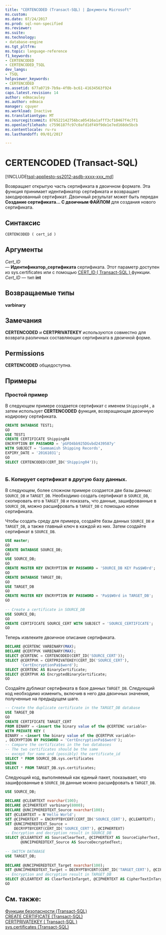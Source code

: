 ```yaml
---
title: "CERTENCODED (Transact-SQL) | Документы Microsoft"
ms.custom: 
ms.date: 07/24/2017
ms.prod: sql-non-specified
ms.reviewer: 
ms.suite: 
ms.technology:
- database-engine
ms.tgt_pltfrm: 
ms.topic: language-reference
f1_keywords:
- CERTENCODED
- CERTENCODED_TSQL
dev_langs:
- TSQL
helpviewer_keywords:
- CERTENCODED
ms.assetid: 677a0719-7b9a-4f0b-bc61-41634563f924
caps.latest.revision: 14
author: edmacauley
ms.author: edmaca
manager: cguyer
ms.workload: Inactive
ms.translationtype: MT
ms.sourcegitcommit: 876522142756bca05416a1afff3cf10467f4c7f1
ms.openlocfilehash: c7596187fc97c0afd1df49f9de1e7ed168de5bcb
ms.contentlocale: ru-ru
ms.lasthandoff: 09/01/2017

---
```

# <a name="certencoded-transact-sql"></a>CERTENCODED (Transact-SQL)
[!INCLUDE[tsql-appliesto-ss2012-asdb-xxxx-xxx_md](../../includes/tsql-appliesto-ss2012-asdb-xxxx-xxx-md.md)]

Возвращает открытую часть сертификата в двоичном формате. Эта функция принимает идентификатор сертификата и возвращает закодированный сертификат. Двоичный результат может быть передан **Создание сертификата... С двоичным ФАЙЛОМ** для создания нового сертификата.
  
## <a name="syntax"></a>Синтаксис  
  
```sql
CERTENCODED ( cert_id )  
```  
  
## <a name="arguments"></a>Аргументы  
*Cert_ID*  
— **Идентификатор_сертификата** сертификата. Этот параметр доступен из sys.certificates или с помощью [CERT_ID &#40; Transact-SQL &#41; ](../../t-sql/functions/cert-id-transact-sql.md) функции. *Cert_ID* — тип **int**
  
## <a name="return-types"></a>Возвращаемые типы
**varbinary**
  
## <a name="remarks"></a>Замечания  
**CERTENCODED** и **CERTPRIVATEKEY** используются совместно для возврата различных составляющих сертификата в двоичной форме.
  
## <a name="permissions"></a>Permissions  
**CERTENCODED** общедоступна.
  
## <a name="examples"></a>Примеры  
  
### <a name="simple-example"></a>Простой пример  
В следующем примере создается сертификат с именем `Shipping04` , а затем использует **CERTENCODED** функция, возвращающая двоичную кодировку сертификата.
  
```sql
CREATE DATABASE TEST1;  
GO  
USE TEST1  
CREATE CERTIFICATE Shipping04   
ENCRYPTION BY PASSWORD = 'pGFD4bb925DGvbd2439587y'  
WITH SUBJECT = 'Sammamish Shipping Records',   
EXPIRY_DATE = '20161031';  
GO  
SELECT CERTENCODED(CERT_ID('Shipping04'));  
  
```  
  
### <a name="b-copying-a-certificate-to-another-database"></a>Б. Копирует сертификат в другую базу данных.  
В следующем, более сложном примере создается две базы данных: `SOURCE_DB` и `TARGET_DB`. Необходимо создать сертификат в `SOURCE_DB`, скопировать его в `TARGET_DB` и показать, что данные, зашифрованные в `SOURCE_DB`, можно расшифровать в `TARGET_DB` с помощью копии сертификата.
  
Чтобы создать среду для примера, создайте базы данных `SOURCE_DB` и `TARGET_DB`, а также главный ключ в каждой из них. Затем создайте сертификат в `SOURCE_DB`.
  
```sql
USE master;  
GO  
CREATE DATABASE SOURCE_DB;  
GO  
USE SOURCE_DB;  
GO  
CREATE MASTER KEY ENCRYPTION BY PASSWORD = 'S0URCE_DB KEY Pa$$W0rd';  
GO  
CREATE DATABASE TARGET_DB;  
GO  
USE TARGET_DB  
GO  
CREATE MASTER KEY ENCRYPTION BY PASSWORD = 'Pa$$W0rd in TARGET_DB';  
GO  
  
-- Create a certificate in SOURCE_DB  
USE SOURCE_DB;  
GO  
CREATE CERTIFICATE SOURCE_CERT WITH SUBJECT = 'SOURCE_CERTIFICATE';  
GO  
```  
  
Теперь извлеките двоичное описание сертификата.
  
```sql
DECLARE @CERTENC VARBINARY(MAX);  
DECLARE @CERTPVK VARBINARY(MAX);  
SELECT @CERTENC = CERTENCODED(CERT_ID('SOURCE_CERT'));  
SELECT @CERTPVK = CERTPRIVATEKEY(CERT_ID('SOURCE_CERT'),  
       'CertEncryptionPa$$word');  
SELECT @CERTENC AS BinaryCertificate;  
SELECT @CERTPVK AS EncryptedBinaryCertificate;  
GO  
```  
  
Создайте дубликат сертификата в базе данных `TARGET_DB`. Следующий код необходимо изменить, включив в него два двоичных значения, полученные на предыдущем шаге.
  
```sql
-- Create the duplicate certificate in the TARGET_DB database  
USE TARGET_DB  
GO  
CREATE CERTIFICATE TARGET_CERT  
FROM BINARY = <insert the binary value of the @CERTENC variable>  
WITH PRIVATE KEY (  
BINARY = <insert the binary value of the @CERTPVK variable>  
, DECRYPTION BY PASSWORD = 'CertEncryptionPa$$word');  
-- Compare the certificates in the two databases  
-- The two certificates should be the same   
-- except for name and (possibly) the certificate_id  
SELECT * FROM SOURCE_DB.sys.certificates  
UNION  
SELECT * FROM TARGET_DB.sys.certificates;  
```  
  
Следующий код, выполняемый как единый пакет, показывает, что зашифрованные в `SOURCE_DB` данные можно расшифровать в `TARGET_DB`.
  
```sql
USE SOURCE_DB;  
  
DECLARE @CLEARTEXT nvarchar(100);  
DECLARE @CIPHERTEXT varbinary(8000);  
DECLARE @UNCIPHEREDTEXT_Source nvarchar(100);  
SET @CLEARTEXT = N'Hello World';  
SET @CIPHERTEXT = ENCRYPTBYCERT(CERT_ID('SOURCE_CERT'), @CLEARTEXT);  
SET @UNCIPHEREDTEXT_Source =   
    DECRYPTBYCERT(CERT_ID('SOURCE_CERT'), @CIPHERTEXT)  
-- Encryption and decryption result in SOURCE_DB  
SELECT @CLEARTEXT AS SourceClearText, @CIPHERTEXT AS SourceCipherText,   
       @UNCIPHEREDTEXT_Source AS SourceDecryptedText;  
  
-- SWITCH DATABASE  
USE TARGET_DB;  
  
DECLARE @UNCIPHEREDTEXT_Target nvarchar(100);  
SET @UNCIPHEREDTEXT_Target = DECRYPTBYCERT(CERT_ID('TARGET_CERT'), @CIPHERTEXT);  
-- Encryption and decryption result in TARGET_DB  
SELECT @CLEARTEXT AS ClearTextInTarget, @CIPHERTEXT AS CipherTextInTarget, @UNCIPHEREDTEXT_Target AS DecriptedTextInTarget;   
GO  
```  
  
## <a name="see-also"></a>См. также:
[Функции безопасности &#40;Transact-SQL&#41;](../../t-sql/functions/security-functions-transact-sql.md)  
[CREATE CERTIFICATE (Transact-SQL)](../../t-sql/statements/create-certificate-transact-sql.md)  
[CERTPRIVATEKEY &#40; Transact-SQL &#41;](../../t-sql/functions/certprivatekey-transact-sql.md)  
[sys.certificates &#40;Transact-SQL&#41;](../../relational-databases/system-catalog-views/sys-certificates-transact-sql.md)
  
  

